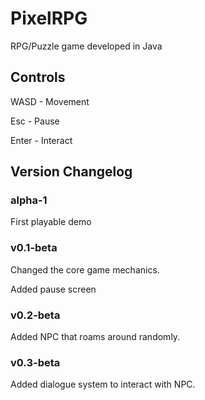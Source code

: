# PixelRPG
RPG/Puzzle game developed in Java

## Controls
WASD - Movement

Esc - Pause

Enter - Interact

## Version Changelog
### alpha-1
First playable demo

### v0.1-beta
Changed the core game mechanics.

Added pause screen

### v0.2-beta
Added NPC that roams around randomly.

### v0.3-beta
Added dialogue system to interact with NPC.
